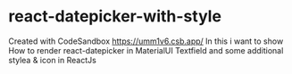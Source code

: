 # react-datepicker-with-style
Created with CodeSandbox https://umm1v6.csb.app/
In this i want to show How to render react-datepicker in MaterialUI Textfield and some additional stylea & icon in ReactJs
